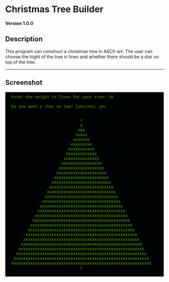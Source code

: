 # Christmas Tree Builder

**Version 1.0.0**

## Description

This program can construct a christmas tree in ASCII-art. The user can choose the hight of the tree in lines and whether there should be a star on top of the tree.

---

## Screenshot

![Christmas Tree Builder Screenshot](screenshot.png)
